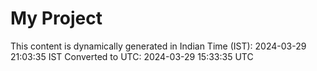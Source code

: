 # My Project

This content is dynamically generated in Indian Time (IST): 2024-03-29 21:03:35 IST
Converted to UTC: 2024-03-29 15:33:35 UTC
